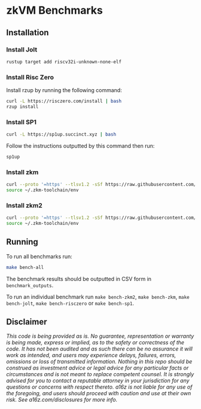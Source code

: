 # zkVM Benchmarks

## Installation
### Install Jolt
```bash
rustup target add riscv32i-unknown-none-elf
```

### Install Risc Zero
Install rzup by running the following command:
```bash
curl -L https://risczero.com/install | bash
rzup install
```

### Install SP1
```bash
curl -L https://sp1up.succinct.xyz | bash
```

Follow the instructions outputted by this command then run:
```bash
sp1up
```

### Install zkm
```bash
curl --proto '=https' --tlsv1.2 -sSf https://raw.githubusercontent.com/zkMIPS/toolchain/refs/heads/main/setup.sh | sh
source ~/.zkm-toolchain/env
```

### Install zkm2
```bash
curl --proto '=https' --tlsv1.2 -sSf https://raw.githubusercontent.com/zkMIPS/toolchain/refs/heads/main/setup.sh | sh
source ~/.zkm-toolchain/env
```

## Running
To run all benchmarks run:
```bash
make bench-all
```

The benchmark results should be outputted in CSV form in `benchmark_outputs`.

To run an individual benchmark run `make bench-zkm2`, `make bench-zkm`, `make bench-jolt`, `make bench-risczero` or `make bench-sp1`.


## Disclaimer

*This code is being provided as is. No guarantee, representation or warranty is being made, express or implied, as to the safety or correctness of the code. It has not been audited and as such there can be no assurance it will work as intended, and users may experience delays, failures, errors, omissions or loss of transmitted information. Nothing in this repo should be construed as investment advice or legal advice for any particular facts or circumstances and is not meant to replace competent counsel. It is strongly advised for you to contact a reputable attorney in your jurisdiction for any questions or concerns with respect thereto. a16z is not liable for any use of the foregoing, and users should proceed with caution and use at their own risk. See a16z.com/disclosures for more info.*
